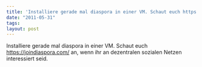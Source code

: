 ```yaml
---
title: 'Installiere gerade mal diaspora in einer VM. Schaut euch https://joindiaspora.com/ an, wenn ihr an dezentralen sozialen Netzen interessiert seid.'
date: "2011-05-31"
tags: 
layout: post
---
```

Installiere gerade mal diaspora in einer VM. Schaut euch <a href="https://joindiaspora.com/">https://joindiaspora.com/</a> an, wenn ihr an dezentralen sozialen Netzen interessiert seid.
